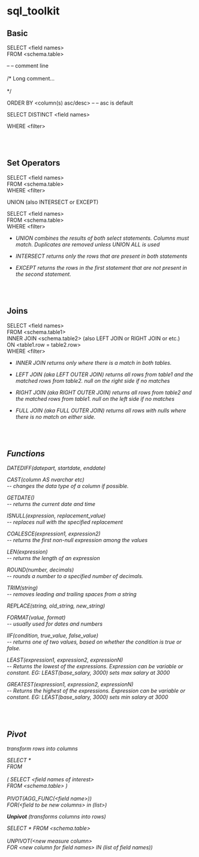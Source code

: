 # sql_toolkit

## Basic

SELECT \<field names> <br>
FROM    <schema.table> 


– – comment line <br><br>
/* Long comment… <br><br>
			*/



ORDER BY	<column(s) asc/desc> – – asc is default


SELECT DISTINCT	 \<field names>


WHERE	\<filter>

<br>
<br>

## Set Operators

SELECT	\<field names><br>
FROM     	<schema.table><br>
WHERE	\<filter>

UNION                                  (also INTERSECT or EXCEPT)

SELECT	\<field names><br>
FROM     <schema.table><br>
WHERE	\<filter>

<em>
	
* UNION combines the results of both select statements. Columns must match. Duplicates are removed unless UNION ALL is used 

* INTERSECT returns only the rows that are present in both statements

* EXCEPT returns the rows in the first statement that are not present in the second statement.
</em>

<br>
<br>

## Joins

SELECT 		\<field names><br>
FROM 	 	<schema.table1><br>
INNER JOIN 	<schema.table2>              (also LEFT JOIN or RIGHT JOIN or etc.)<br>
ON 		<table1.row = table2.row><br>
WHERE 		\<filter>

<em>
	
* INNER JOIN returns only where there is a match in both tables.

* LEFT JOIN (aka LEFT OUTER JOIN) returns all rows from table1 and the matched rows from table2. null on the right side if no matches

* RIGHT JOIN (aka RIGHT OUTER JOIN) returns all rows from table2 and the matched rows from table1. null on the left side if no matches

* FULL JOIN (aka FULL OUTER JOIN) returns all rows with nulls where there is no match on either side.


<br>
<br>

## Functions

DATEDIFF(datepart, startdate, enddate) 

CAST(column AS nvarchar etc) <br>
\-- changes the data type of a column if possible.

GETDATE() <br>
\-- returns the current date and time

ISNULL(expression, replacement_value) <br>
\-- replaces null with the specified replacement

COALESCE(expression1, expression2) <br>
\-- returns the first non-null expression among the values

LEN(expression) <br>
\-- returns the length of an expression

ROUND(number, decimals) <br>
\-- rounds a number to a specified number of decimals.

TRIM(string) <br>
\-- removes leading and trailing spaces from a string

REPLACE(string, old_string, new_string) <br>

FORMAT(value, format) <br>
\-- usually used for dates and numbers

IIF(condition, true_value, false_value) <br>
\-- returns one of two values, based on whether the condition is true or false.

LEAST(expression1, expression2, expressionN) <br>
\-- Returns the lowest of the expressions. Expression can be variable or constant. EG: LEAST(base_salary, 3000) sets max salary at 3000

GREATEST(expression1, expression2, expressionN) <br>
\-- Returns the highest of the expressions. Expression can be variable or constant. EG: LEAST(base_salary, 3000) sets min salary at 3000

<br>
<br>

## Pivot

transform rows into columns

SELECT \* <br>
FROM <br><br>
( SELECT \<field names of interest> <br>
  FROM    <schema.table> ) <br><br>
PIVOT(AGG_FUNC(\<field name>))<br>
FOR(\<field to be new columns> in (list>)

__Unpivot__ (transforms columns into rows)

SELECT * 
FROM <schema.table> <br><br>
UNPIVOT(\<new measure column> <br>
	FOR \<new column for field names> IN (list of field names))
 





